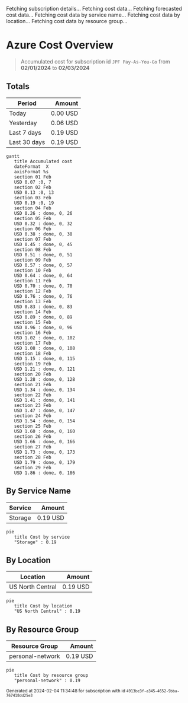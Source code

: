 Fetching subscription details...
Fetching cost data...
Fetching forecasted cost data...
Fetching cost data by service name...
Fetching cost data by location...
Fetching cost data by resource group...
# Azure Cost Overview

> Accumulated cost for subscription id `JPF Pay-As-You-Go` from **02/01/2024** to **02/03/2024**

## Totals

|Period|Amount|
|---|---:|
|Today|0.00 USD|
|Yesterday|0.06 USD|
|Last 7 days|0.19 USD|
|Last 30 days|0.19 USD|

```mermaid
gantt
   title Accumulated cost
   dateFormat  X
   axisFormat %s
   section 01 Feb
   USD 0.07 :0, 7
   section 02 Feb
   USD 0.13 :0, 13
   section 03 Feb
   USD 0.19 :0, 19
   section 04 Feb
   USD 0.26 : done, 0, 26
   section 05 Feb
   USD 0.32 : done, 0, 32
   section 06 Feb
   USD 0.38 : done, 0, 38
   section 07 Feb
   USD 0.45 : done, 0, 45
   section 08 Feb
   USD 0.51 : done, 0, 51
   section 09 Feb
   USD 0.57 : done, 0, 57
   section 10 Feb
   USD 0.64 : done, 0, 64
   section 11 Feb
   USD 0.70 : done, 0, 70
   section 12 Feb
   USD 0.76 : done, 0, 76
   section 13 Feb
   USD 0.83 : done, 0, 83
   section 14 Feb
   USD 0.89 : done, 0, 89
   section 15 Feb
   USD 0.96 : done, 0, 96
   section 16 Feb
   USD 1.02 : done, 0, 102
   section 17 Feb
   USD 1.08 : done, 0, 108
   section 18 Feb
   USD 1.15 : done, 0, 115
   section 19 Feb
   USD 1.21 : done, 0, 121
   section 20 Feb
   USD 1.28 : done, 0, 128
   section 21 Feb
   USD 1.34 : done, 0, 134
   section 22 Feb
   USD 1.41 : done, 0, 141
   section 23 Feb
   USD 1.47 : done, 0, 147
   section 24 Feb
   USD 1.54 : done, 0, 154
   section 25 Feb
   USD 1.60 : done, 0, 160
   section 26 Feb
   USD 1.66 : done, 0, 166
   section 27 Feb
   USD 1.73 : done, 0, 173
   section 28 Feb
   USD 1.79 : done, 0, 179
   section 29 Feb
   USD 1.86 : done, 0, 186
```

## By Service Name

|Service|Amount|
|---|---:|
|Storage|0.19 USD|

```mermaid
pie
   title Cost by service
   "Storage" : 0.19
```

## By Location

|Location|Amount|
|---|---:|
|US North Central|0.19 USD|

```mermaid
pie
   title Cost by location
   "US North Central" : 0.19
```

## By Resource Group

|Resource Group|Amount|
|---|---:|
|personal-network|0.19 USD|

```mermaid
pie
   title Cost by resource group
   "personal-network" : 0.19
```

<sup>Generated at 2024-02-04 11:34:48 for subscription with id `4913be3f-a345-4652-9bba-767418dd25e3`</sup>
